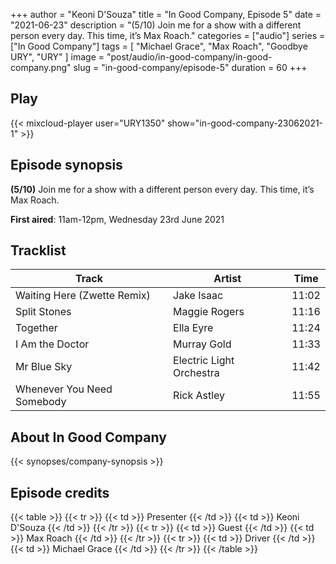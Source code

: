 +++
author = "Keoni D'Souza"
title = "In Good Company, Episode 5"
date = "2021-06-23"
description = "(5/10) Join me for a show with a different person every day. This time, it’s Max Roach."
categories = ["audio"]
series = ["In Good Company"]
tags = [
    "Michael Grace",
    "Max Roach",
    "Goodbye URY",
    "URY"
]
image = "post/audio/in-good-company/in-good-company.png"
slug = "in-good-company/episode-5"
duration = 60
+++

## Play

{{< mixcloud-player user="URY1350" show="in-good-company-23062021-1" >}}

## Episode synopsis

**(5/10)** Join me for a show with a different person every day. This time, it’s Max Roach.

**First aired**: 11am-12pm, Wednesday 23rd June 2021

## Tracklist

| Track                       | Artist                   | Time  |
|-----------------------------|--------------------------|-------|
| Waiting Here (Zwette Remix) | Jake Isaac               | 11:02 |
| Split Stones                | Maggie Rogers            | 11:16 |
| Together                    | Ella Eyre                | 11:24 |
| I Am the Doctor             | Murray Gold              | 11:33 |
| Mr Blue Sky                 | Electric Light Orchestra | 11:42 |
| Whenever You Need Somebody  | Rick Astley              | 11:55 |

## About In Good Company

{{< synopses/company-synopsis >}}

## Episode credits

{{< table >}}
    {{< tr >}}
        {{< td >}}
            Presenter
        {{< /td >}}
        {{< td >}}
            Keoni D'Souza
        {{< /td >}}
    {{< /tr >}}
    {{< tr >}}
        {{< td >}}
            Guest
        {{< /td >}}
        {{< td >}}
            Max Roach
        {{< /td >}}
    {{< /tr >}}
    {{< tr >}}
        {{< td >}}
            Driver
        {{< /td >}}
        {{< td >}}
            Michael Grace
        {{< /td >}}
    {{< /tr >}}
{{< /table >}}